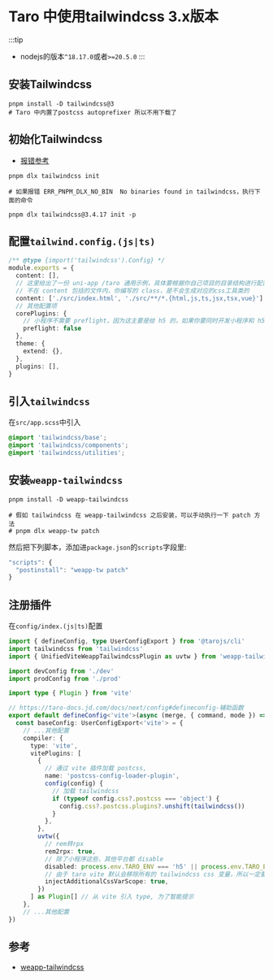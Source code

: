 # Taro 中使用tailwindcss 3.x版本

:::tip
- nodejs的版本`^18.17.0`或者`>=20.5.0`
:::

## 安装Tailwindcss

```shell
pnpm install -D tailwindcss@3
# Taro 中内置了postcss autoprefixer 所以不用下载了
```

## 初始化Tailwindcss

- [报错参考](https://github.com/shadcn-ui/ui/issues/6434#issuecomment-2610375530)

```shell
pnpm dlx tailwindcss init

# 如果报错 ERR_PNPM_DLX_NO_BIN  No binaries found in tailwindcss，执行下面的命令

pnpm dlx tailwindcss@3.4.17 init -p
```

##  配置`tailwind.config.(js|ts)`

```typescript
/** @type {import('tailwindcss').Config} */
module.exports = {
  content: [],
  // 这里给出了一份 uni-app /taro 通用示例，具体要根据你自己项目的目录结构进行配置
  // 不在 content 包括的文件内，你编写的 class，是不会生成对应的css工具类的
  content: ['./src/index.html', './src/**/*.{html,js,ts,jsx,tsx,vue}'],
  // 其他配置项
  corePlugins: {
    // 小程序不需要 preflight，因为这主要是给 h5 的，如果你要同时开发小程序和 h5 端，你应该使用环境变量来控制它
    preflight: false
  },
  theme: {
    extend: {},
  },
  plugins: [],
}
```

## 引入`tailwindcss`

在`src/app.scss`中引入


```scss
@import 'tailwindcss/base';
@import 'tailwindcss/components';
@import 'tailwindcss/utilities';
```

## 安装`weapp-tailwindcss`

```shell
pnpm install -D weapp-tailwindcss

# 假如 tailwindcss 在 weapp-tailwindcss 之后安装，可以手动执行一下 patch 方法
# pnpm dlx weapp-tw patch
```

然后把下列脚本，添加进`package.json`的`scripts`字段里:

```js
"scripts": {
  "postinstall": "weapp-tw patch"
}
```

## 注册插件

在`config/index.(js|ts)`配置

```typescript
import { defineConfig, type UserConfigExport } from '@tarojs/cli'
import tailwindcss from 'tailwindcss'
import { UnifiedViteWeappTailwindcssPlugin as uvtw } from 'weapp-tailwindcss/vite'

import devConfig from './dev'
import prodConfig from './prod'

import type { Plugin } from 'vite'

// https://taro-docs.jd.com/docs/next/config#defineconfig-辅助函数
export default defineConfig<'vite'>(async (merge, { command, mode }) => {
  const baseConfig: UserConfigExport<'vite'> = {
    // ...其他配置
    compiler: {
      type: 'vite',
      vitePlugins: [
        {
          // 通过 vite 插件加载 postcss,
          name: 'postcss-config-loader-plugin',
          config(config) {
            // 加载 tailwindcss
            if (typeof config.css?.postcss === 'object') {
              config.css?.postcss.plugins?.unshift(tailwindcss())
            }
          },
        },
        uvtw({
          // rem转rpx
          rem2rpx: true,
          // 除了小程序这些，其他平台都 disable
          disabled: process.env.TARO_ENV === 'h5' || process.env.TARO_ENV === 'harmony' || process.env.TARO_ENV === 'rn',
          // 由于 taro vite 默认会移除所有的 tailwindcss css 变量，所以一定要开启这个配置，进行css 变量的重新注入
          injectAdditionalCssVarScope: true,
        })
      ] as Plugin[] // 从 vite 引入 type, 为了智能提示
    },
    // ...其他配置
})
```

## 参考

- [weapp-tailwindcss](https://tw.icebreaker.top/docs/intro)